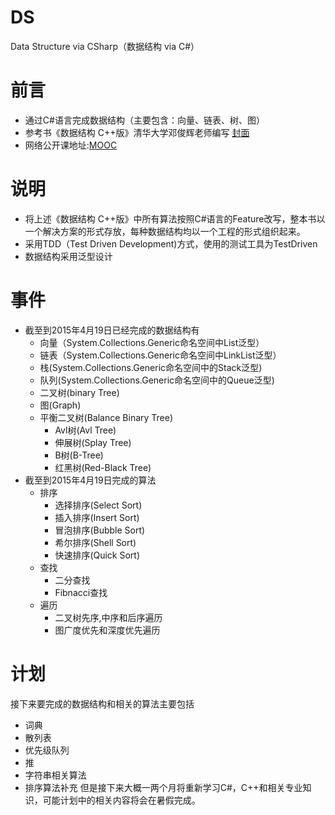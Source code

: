 ﻿# DS
Data Structure via CSharp（数据结构 via C#）

# 前言
+ 通过C#语言完成数据结构（主要包含：向量、链表、树、图）
+ 参考书《数据结构 C++版》清华大学邓俊辉老师编写 [封面](http://img36.ddimg.cn/39/12/22526796-1_u_1.jpg)
+ 网络公开课地址:[MOOC](https://www.xuetangx.com/)

# 说明
+ 将上述《数据结构 C++版》中所有算法按照C#语言的Feature改写，整本书以一个解决方案的形式存放，每种数据结构均以一个工程的形式组织起来。
+ 采用TDD（Test Driven Development)方式，使用的测试工具为TestDriven
+ 数据结构采用泛型设计

# 事件
+ 截至到2015年4月19日已经完成的数据结构有
  - 向量（System.Collections.Generic命名空间中List<T>泛型）
  - 链表（System.Collections.Generic命名空间中LinkList<T>泛型）
  - 栈(System.Collections.Generic命名空间中的Stack<T>泛型)
  - 队列(System.Collections.Generic命名空间中的Queue<T>泛型)
  - 二叉树(binary Tree)
  - 图(Graph)
  - 平衡二叉树(Balance Binary Tree)
  	- Avl树(Avl Tree)
  	- 伸展树(Splay Tree)
  	- B树(B-Tree)
  	- 红黑树(Red-Black Tree)
+ 截至到2015年4月19日完成的算法
  - 排序
  	- 选择排序(Select Sort)
  	- 插入排序(Insert Sort)
  	- 冒泡排序(Bubble Sort)
  	- 希尔排序(Shell Sort)
  	- 快速排序(Quick Sort)
  - 查找
  	- 二分查找
  	- Fibnacci查找
  - 遍历
  	- 二叉树先序,中序和后序遍历
  	- 图广度优先和深度优先遍历

# 计划
接下来要完成的数据结构和相关的算法主要包括
  - 词典
  - 散列表
  - 优先级队列
  - 推
  - 字符串相关算法
  - 排序算法补充
但是接下来大概一两个月将重新学习C#，C++和相关专业知识，可能计划中的相关内容将会在暑假完成。


